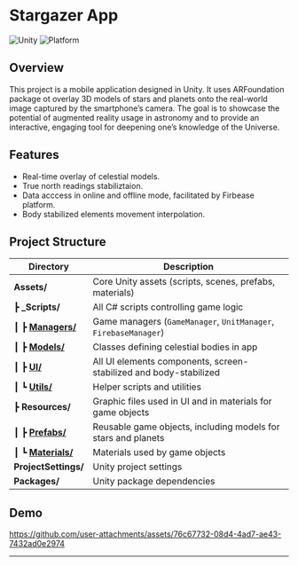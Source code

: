 # Stargazer App

![Unity](https://img.shields.io/badge/Engine-Unity-black?logo=unity)
![Platform](https://img.shields.io/badge/Platform-Android-green?logo=android)


## Overview

This project is a mobile application designed in Unity. It uses ARFoundation package ot overlay 3D models of stars and planets onto the real-world image captured by the smartphone’s camera. The goal is to showcase the potential of augmented reality usage in astronomy and to provide an interactive, engaging tool for deepening one’s knowledge of the Universe.

## Features

- Real-time overlay of celestial models.
- True north readings stabiliztaion.
- Data acccess in online and offline mode, facilitated by Firbease platform. 
- Body stabilized elements movement interpolation.
  
##  Project Structure

| **Directory**          | **Description**                                                                 |
|-----------------------|---------------------------------------------------------------------------------|
|  **Assets/**         | Core Unity assets (scripts, scenes, prefabs, materials)                         |
| ┣  **_Scripts/**      | All C# scripts controlling game logic                                           |
| ┃ ┣  **[Managers/](https://github.com/RoboRopuch/StargazerAR/tree/main/Assets/_Scripts/Managers)**   | Game managers (`GameManager`, `UnitManager`, `FirebaseManager`) |
| ┃ ┣  **[Models/](https://github.com/RoboRopuch/StargazerAR/tree/main/Assets/_Scripts/Models)**     | Classes defining celestial bodies in app  |
| ┃ ┣  **[UI/](https://github.com/RoboRopuch/StargazerAR/tree/main/Assets/_Scripts/UI)**    | All UI elements components, screen-stabilized and body-stabilized |
| ┃ ┗  **[Utils/](https://github.com/RoboRopuch/StargazerAR/tree/main/Assets/_Scripts/Utils)**  | Helper scripts and utilities                                                    |
| ┣  **Resources/**      | Graphic files used in UI and in materials for game objects                            |
| ┃ ┣  **[Prefabs/](https://github.com/RoboRopuch/StargazerAR/tree/main/Assets/Resources/Prefabs)**   | Reusable game objects, including models for stars and planets |
| ┃ ┗  **[Materials/](https://github.com/RoboRopuch/StargazerAR/tree/main/Assets/Resources/Materials)**  | Materials used by game objects|    
|  **ProjectSettings/** | Unity project settings                                                          |
|  **Packages/**       | Unity package dependencies                                                      |

## Demo
https://github.com/user-attachments/assets/76c67732-08d4-4ad7-ae43-7432ad0e2974


---
